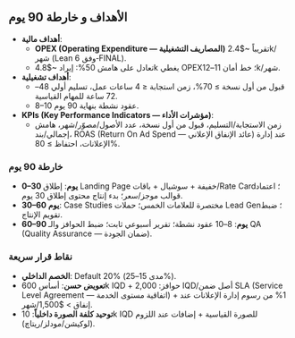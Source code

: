 ## الأهداف و خارطة 90 يوم

- **أهداف مالية**:
  - **OPEX (Operating Expenditure — المصاريف التشغيلية)** تقريباً ~$2.4k/شهر (Lean وفق 6‑FINAL).
  - تعادل على هامش 50%: إيراد ~$4.8k يغطي OPEX؛ خط أمان 11–12k/شهر.
- **أهداف تشغيلية**:
  - قبول من أول نسخة ≥ 70%، زمن استجابة ≤ 4 ساعات عمل، تسليم أولي 48–72 ساعة للمهام القياسية.
  - 8–10 عقود نشطة بنهاية 90 يوم.
- **KPIs (Key Performance Indicators — مؤشرات الأداء)**:
  - زمن الاستجابة/التسليم، قبول من أول نسخة، عدد الأصول/مصوّر/شهر، هامش إجمالي/بند، ROAS (Return On Ad Spend — عائد الإنفاق الإعلاني) عند إدارة الإعلانات، احتفاظ ≥ 80%.

### خارطة 90 يوم
- **0–30 يوم**: إطلاق Landing Page خفيفة + سوشيال + باقات/Rate Card؛ اعتماد قوالب موجز/سعر؛ بدء إنتاج محتوى إطلاق 30 يوم.
- **30–60 يوم**: Case Studies مختصرة للعلامات الخمس؛ حملات Lead Gen؛ ضبط تقويم الإنتاج.
- **60–90 يوم**: 8–10 عقود نشطة؛ تقرير أسبوعي ثابت؛ ضبط الحوافز والـ QA (Quality Assurance — ضمان الجودة).

### نقاط قرار سريعة
- **الخصم الداخلي**: Default 20% (مدى 15–25%).
- **تعويض حسن**: أساس 600k IQD + حوافز: 2,000 IQD/أصل ضمن SLA (Service Level Agreement — اتفاقية مستوى الخدمة) + 1% من رسوم إدارة الإعلانات عند إنفاق > $1,500/شهر.
- **توحيد كلفة الصورة داخلياً**: 10k IQD للصورة القياسية + إضافات عند اللزوم (لوكيشن/مودلز/ريتاچ).
